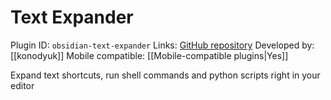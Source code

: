 # Text Expander

Plugin ID: `obsidian-text-expander`
Links: [GitHub repository](https://github.com/konodyuk/obsidian-text-expander)
Developed by: [[konodyuk]]
Mobile compatible: [[Mobile-compatible plugins|Yes]]

Expand text shortcuts, run shell commands and python scripts right in your editor
